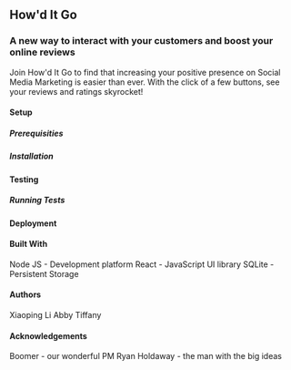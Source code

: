 ## How'd It Go

### A new way to interact with your customers and boost your online reviews

Join How'd It Go to find that increasing your positive presence on Social Media Marketing is easier than ever.
With the click of a few buttons, see your reviews and ratings skyrocket!

#### Setup

##### Prerequisities

##### Installation

#### Testing

##### Running Tests

#### Deployment

#### Built With
Node JS - Development platform
React - JavaScript UI library
SQLite - Persistent Storage
#### Authors
Xiaoping Li
Abby Tiffany

#### Acknowledgements
Boomer - our wonderful PM
Ryan Holdaway - the man with the big ideas